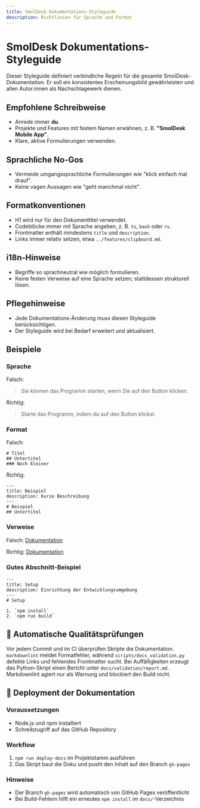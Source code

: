 ```yaml
---
title: SmolDesk Dokumentations-Styleguide
description: Richtlinien für Sprache und Format
---
```


# SmolDesk Dokumentations-Styleguide

Dieser Styleguide definiert verbindliche Regeln für die gesamte SmolDesk-Dokumentation. Er soll ein konsistentes Erscheinungsbild gewährleisten und allen Autor:innen als Nachschlagewerk dienen.

## Empfohlene Schreibweise

- Anrede immer **du**.
- Projekte und Features mit festem Namen erwähnen, z. B. **"SmolDesk Mobile App"**.
- Klare, aktive Formulierungen verwenden.

## Sprachliche No-Gos

- Vermeide umgangssprachliche Formulierungen wie "klick einfach mal drauf".
- Keine vagen Aussagen wie "geht manchmal nicht".

## Formatkonventionen

- H1 wird nur für den Dokumenttitel verwendet.
- Codeblöcke immer mit Sprache angeben, z. B. `ts`, `bash` oder `rs`.
- Frontmatter enthält mindestens `title` und `description`.
- Links immer relativ setzen, etwa `../features/clipboard.md`.

## i18n-Hinweise

- Begriffe so sprachneutral wie möglich formulieren.
- Keine festen Verweise auf eine Sprache setzen; stattdessen strukturell lösen.

## Pflegehinweise

- Jede Dokumentations-Änderung muss diesen Styleguide berücksichtigen.
- Der Styleguide wird bei Bedarf erweitert und aktualisiert.

## Beispiele

### Sprache

Falsch:

> Sie können das Programm starten, wenn Sie auf den Button klicken.

Richtig:

> Starte das Programm, indem du auf den Button klickst.

### Format

Falsch:

```
# Titel
## Untertitel
### Noch kleiner
```

Richtig:

```
---
title: Beispiel
description: Kurze Beschreibung
---
# Beispiel
## Untertitel
```

### Verweise

Falsch:
[Dokumentation](https://example.com/docs/feature)

Richtig:
[Dokumentation](../features/remote.md)

### Gutes Abschnitt-Beispiel

```
---
title: Setup
description: Einrichtung der Entwicklungsumgebung
---
# Setup

1. `npm install`
2. `npm run build`
```

## 🔧 Automatische Qualitätsprüfungen

Vor jedem Commit und im CI überprüfen Skripte die Dokumentation.
`markdownlint` meldet Formatfehler, während
`scripts/docs_validation.py` defekte Links und fehlendes Frontmatter sucht.
Bei Auffälligkeiten erzeugt das Python-Skript einen Bericht unter
`docs/validation/report.md`. Markdownlint agiert nur als Warnung und blockiert
den Build nicht.
## 🚀 Deployment der Dokumentation

### Voraussetzungen
- Node.js und npm installiert
- Schreibzugriff auf das GitHub Repository

### Workflow
1. `npm run deploy-docs` im Projektstamm ausführen
2. Das Skript baut die Doku und pusht den Inhalt auf den Branch `gh-pages`

### Hinweise
- Der Branch `gh-pages` wird automatisch von GitHub Pages veröffentlicht
- Bei Build-Fehlern hilft ein erneutes `npm install` im `docs/`-Verzeichnis

